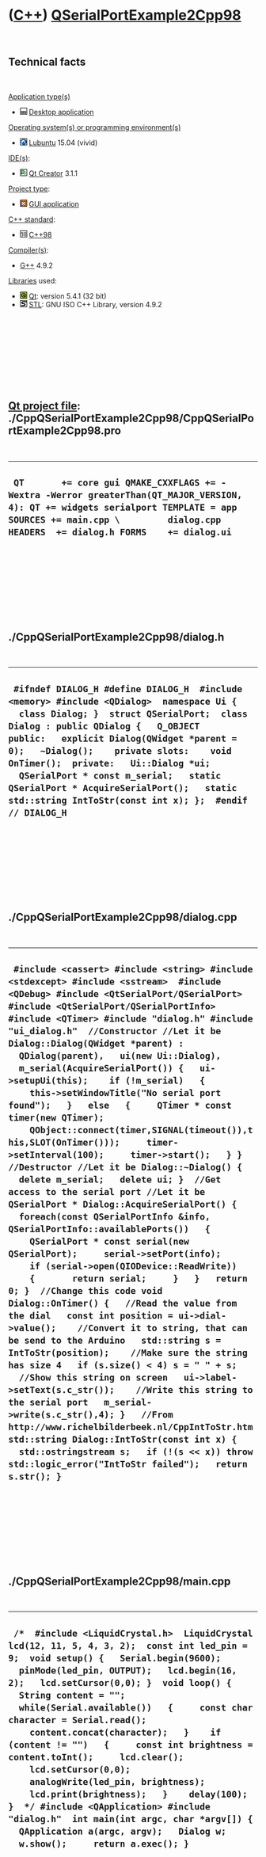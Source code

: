 



 

 

 

 

 

([C++](Cpp.htm)) [QSerialPortExample2Cpp98](CppQSerialPortExample2Cpp98.htm)
============================================================================

 

Technical facts
---------------

 

[Application type(s)](CppApplication.htm)

-   ![Desktop](PicDesktop.png) [Desktop
    application](CppDesktopApplication.htm)

[Operating system(s) or programming environment(s)](CppOs.htm)

-   ![Lubuntu](PicLubuntu.png) [Lubuntu](CppLubuntu.htm) 15.04 (vivid)

[IDE(s)](CppIde.htm):

-   ![Qt Creator](PicQtCreator.png) [Qt Creator](CppQtCreator.htm) 3.1.1

[Project type](CppQtProjectType.htm):

-   ![GUI](PicGui.png) [GUI application](CppGuiApplication.htm)

[C++ standard](CppStandard.htm):

-   ![C++98](PicCpp98.png) [C++98](Cpp98.htm)

[Compiler(s)](CppCompiler.htm):

-   [G++](CppGpp.htm) 4.9.2

[Libraries](CppLibrary.htm) used:

-   ![Qt](PicQt.png) [Qt](CppQt.htm): version 5.4.1 (32 bit)
-   ![STL](PicStl.png) [STL](CppStl.htm): GNU ISO C++ Library, version
    4.9.2

 

 

 

 

 

[Qt project file](CppQtProjectFile.htm): ./CppQSerialPortExample2Cpp98/CppQSerialPortExample2Cpp98.pro
------------------------------------------------------------------------------------------------------

 

  -------------------------------------------------------------------------------------------------------------------------------------------------------------------------------------------------------------------------
  ` QT       += core gui QMAKE_CXXFLAGS += -Wextra -Werror greaterThan(QT_MAJOR_VERSION, 4): QT += widgets serialport TEMPLATE = app SOURCES += main.cpp \         dialog.cpp HEADERS  += dialog.h FORMS    += dialog.ui`
  -------------------------------------------------------------------------------------------------------------------------------------------------------------------------------------------------------------------------

 

 

 

 

 

./CppQSerialPortExample2Cpp98/dialog.h
--------------------------------------

 

  ---------------------------------------------------------------------------------------------------------------------------------------------------------------------------------------------------------------------------------------------------------------------------------------------------------------------------------------------------------------------------------------------------------------------------------------------------------------
  ` #ifndef DIALOG_H #define DIALOG_H  #include <memory> #include <QDialog>  namespace Ui {   class Dialog; }  struct QSerialPort;  class Dialog : public QDialog {   Q_OBJECT    public:   explicit Dialog(QWidget *parent = 0);   ~Dialog();    private slots:    void OnTimer();  private:   Ui::Dialog *ui;   QSerialPort * const m_serial;   static QSerialPort * AcquireSerialPort();   static std::string IntToStr(const int x); };  #endif // DIALOG_H`
  ---------------------------------------------------------------------------------------------------------------------------------------------------------------------------------------------------------------------------------------------------------------------------------------------------------------------------------------------------------------------------------------------------------------------------------------------------------------

 

 

 

 

 

./CppQSerialPortExample2Cpp98/dialog.cpp
----------------------------------------

 

  ------------------------------------------------------------------------------------------------------------------------------------------------------------------------------------------------------------------------------------------------------------------------------------------------------------------------------------------------------------------------------------------------------------------------------------------------------------------------------------------------------------------------------------------------------------------------------------------------------------------------------------------------------------------------------------------------------------------------------------------------------------------------------------------------------------------------------------------------------------------------------------------------------------------------------------------------------------------------------------------------------------------------------------------------------------------------------------------------------------------------------------------------------------------------------------------------------------------------------------------------------------------------------------------------------------------------------------------------------------------------------------------------------------------------------------------------------------------------------------------------------------------------------------------------------------------------------------------------------------------------------------------------------------------------------------------------------------------------------------------------------------
  ` #include <cassert> #include <string> #include <stdexcept> #include <sstream>  #include <QDebug> #include <QtSerialPort/QSerialPort> #include <QtSerialPort/QSerialPortInfo> #include <QTimer> #include "dialog.h" #include "ui_dialog.h"  //Constructor //Let it be Dialog::Dialog(QWidget *parent) :   QDialog(parent),   ui(new Ui::Dialog),   m_serial(AcquireSerialPort()) {   ui->setupUi(this);    if (!m_serial)   {     this->setWindowTitle("No serial port found");   }   else   {     QTimer * const timer(new QTimer);     QObject::connect(timer,SIGNAL(timeout()),this,SLOT(OnTimer()));     timer->setInterval(100);     timer->start();   } }  //Destructor //Let it be Dialog::~Dialog() {   delete m_serial;   delete ui; }  //Get access to the serial port //Let it be QSerialPort * Dialog::AcquireSerialPort() {   foreach(const QSerialPortInfo &info, QSerialPortInfo::availablePorts())   {     QSerialPort * const serial(new QSerialPort);     serial->setPort(info);     if (serial->open(QIODevice::ReadWrite))     {       return serial;     }   }   return 0; }  //Change this code void Dialog::OnTimer() {   //Read the value from the dial   const int position = ui->dial->value();    //Convert it to string, that can be send to the Arduino   std::string s = IntToStr(position);    //Make sure the string has size 4   if (s.size() < 4) s = " " + s;    //Show this string on screen   ui->label->setText(s.c_str());    //Write this string to the serial port   m_serial->write(s.c_str(),4); }   //From http://www.richelbilderbeek.nl/CppIntToStr.htm std::string Dialog::IntToStr(const int x) {   std::ostringstream s;   if (!(s << x)) throw std::logic_error("IntToStr failed");   return s.str(); }`
  ------------------------------------------------------------------------------------------------------------------------------------------------------------------------------------------------------------------------------------------------------------------------------------------------------------------------------------------------------------------------------------------------------------------------------------------------------------------------------------------------------------------------------------------------------------------------------------------------------------------------------------------------------------------------------------------------------------------------------------------------------------------------------------------------------------------------------------------------------------------------------------------------------------------------------------------------------------------------------------------------------------------------------------------------------------------------------------------------------------------------------------------------------------------------------------------------------------------------------------------------------------------------------------------------------------------------------------------------------------------------------------------------------------------------------------------------------------------------------------------------------------------------------------------------------------------------------------------------------------------------------------------------------------------------------------------------------------------------------------------------------------

 

 

 

 

 

./CppQSerialPortExample2Cpp98/main.cpp
--------------------------------------

 

  ------------------------------------------------------------------------------------------------------------------------------------------------------------------------------------------------------------------------------------------------------------------------------------------------------------------------------------------------------------------------------------------------------------------------------------------------------------------------------------------------------------------------------------------------------------------------------------------------------------------------------------------------------------------------------------------------------------------------------------------
  ` /*  #include <LiquidCrystal.h>  LiquidCrystal lcd(12, 11, 5, 4, 3, 2);  const int led_pin = 9;  void setup() {   Serial.begin(9600);   pinMode(led_pin, OUTPUT);   lcd.begin(16, 2);   lcd.setCursor(0,0); }  void loop() {   String content = "";   while(Serial.available())   {     const char character = Serial.read();     content.concat(character);   }    if (content != "")   {     const int brightness = content.toInt();     lcd.clear();     lcd.setCursor(0,0);     analogWrite(led_pin, brightness);     lcd.print(brightness);   }    delay(100); }  */ #include <QApplication> #include "dialog.h"  int main(int argc, char *argv[]) {   QApplication a(argc, argv);   Dialog w;   w.show();     return a.exec(); }`
  ------------------------------------------------------------------------------------------------------------------------------------------------------------------------------------------------------------------------------------------------------------------------------------------------------------------------------------------------------------------------------------------------------------------------------------------------------------------------------------------------------------------------------------------------------------------------------------------------------------------------------------------------------------------------------------------------------------------------------------------

 

 

 

 

 





 




This page has been created by the [tool](Tools.htm)
[CodeToHtml](ToolCodeToHtml.htm)
